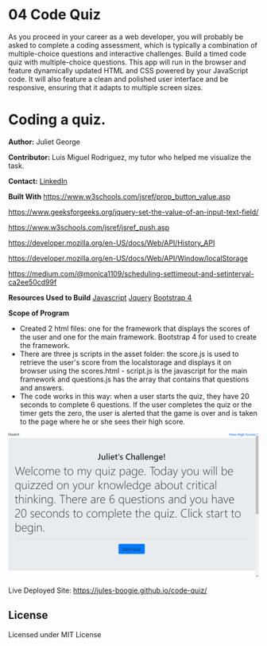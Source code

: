 


# 04 Code Quiz

As you proceed in your career as a web developer, you will probably be asked to complete a coding assessment, which is typically a combination of multiple-choice questions and interactive challenges. Build a timed code quiz with multiple-choice questions. This app will run in the browser and feature dynamically updated HTML and CSS powered by your JavaScript code. It will also feature a clean and polished user interface and be responsive, ensuring that it adapts to multiple screen sizes.

# Coding a quiz.
 
**Author:**
Juliet George

**Contributor:**
Luis Miguel Rodriguez, my tutor who helped me visualize the task. 

**Contact:**
[LinkedIn](https://www.linkedin.com/in/juliet-george-864950b8/)

**Built With**
https://www.w3schools.com/jsref/prop_button_value.asp

https://www.geeksforgeeks.org/jquery-set-the-value-of-an-input-text-field/

https://www.w3schools.com/jsref/jsref_push.asp

https://developer.mozilla.org/en-US/docs/Web/API/History_API

https://developer.mozilla.org/en-US/docs/Web/API/Window/localStorage

https://medium.com/@monica1109/scheduling-settimeout-and-setinterval-ca2ee50cd99f

**Resources Used to Build**
[Javascript](https://developer.mozilla.org/en-US/docs/Web/JavaScript)
[Jquery](https://jquery.com/)
[Bootstrap 4](https://getbootstrap.com/docs/4.4/getting-started/introduction/)

**Scope of Program**
* Created 2 html files: one for the framework that displays the scores of the user and one for the main framework. Bootstrap 4 for used to create the framework. 
* There are three js scripts in the asset folder: the score.js is used to retrieve the user's score from the localstorage and displays it on browser using the scores.html - script.js is the javascript for the main framework and questions.js has the array that contains that questions and answers. 
* The code works in this way: when a user starts the quiz, they have 20 seconds to complete 6 questions. If the user completes the quiz or the timer gets the zero, the user is alerted that the game is over and is taken to the page where he or she sees their high score. 

![Site Photo](https://github.com/Jules-Boogie/code-quiz/blob/master/assets/Capture.PNG)


Live Deployed Site:
https://jules-boogie.github.io/code-quiz/


## License
Licensed under MIT License

